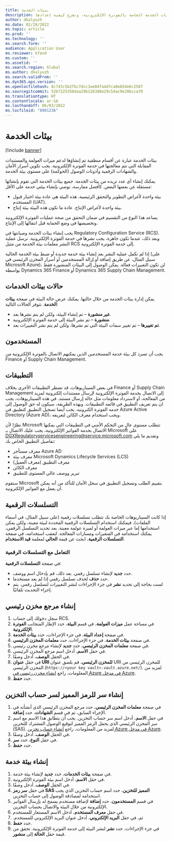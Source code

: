 ```yaml
---
title: بيئات الخدمة
description: توفر هذه المقالة معلومات عن بيئات الخدمة الخاصة بالفوترة الإلكترونية، وتشرح كيفية إعدادها.
author: dkalyuzh
ms.date: 02/28/2022
ms.topic: article
ms.prod: ''
ms.technology: ''
ms.search.form: ''
audience: Application User
ms.reviewer: kfend
ms.custom: ''
ms.assetid: ''
ms.search.region: Global
ms.author: dkalyuzh
ms.search.validFrom: ''
ms.dyn365.ops.version: ''
ms.openlocfilehash: 8c743c5b2fbc7dcc3ae04fa4d7ca0e65de6c2507
ms.sourcegitcommit: 52b7225350daa29b1263d8e29c54ac9e20bcca70
ms.translationtype: HT
ms.contentlocale: ar-SA
ms.lasthandoff: 06/03/2022
ms.locfileid: "8901236"
---
```

# <a name="service-environments"></a>بيئات الخدمة

[!include [banner](../includes/banner.md)]

بيئات الخدمة عبارة عن أقسام منطقية تم إنشاؤها لدعم ميزات العولمة والمستندات المقابلة التي تتم معالجتها في خدمة الفوترة الإلكترونية. يجب تكوين أسرار الأمان والشهادات الرقمية وأذونات الوصول (الحوكمة) على مستوى بيئة الخدمة.

يمكنك إنشاء أي عدد تريده من بيئات الخدمة. جميع بيئات الخدمة التي تقوم بإنشائها مستقلة عن بعضها البعض. كأفضل ممارسة، نوصي بإنشاء بيئتي خدمة على الأقل:

- بيئة واحدة لأغراض التطوير والتحقق الرئيسية. هذه البيئة هي عادة بيئة اختبار قبول المستخدم (UAT).
- بيئة واحدة لأغراض الإنتاج. عادة ما تكون هذه البيئة بيئة إنتاج.

يساعد هذا النوع من التقسيم في ضمان التحقق من صحة عمليات الفوترة الإلكترونية وتخصيصها في وضع الحماية قبل انتقالها إلى الإنتاج.

يجب إنشاء بيئات الخدمة وصيانتها في Regulatory Configuration Service (RCS). وبعد ذلك، عندما تكون جاهزة، يجب نشرها في خدمة الفوترة الإلكترونية. ترسل عملية النشر معلمات بيئة الخدمة من مثيل RCS إلى خدمة الفوترة الإلكترونية.

إذا لم تكمل عملية النشر بعد إنشاء بيئة خدمة جديدة أو ضبط بيئة الخدمة الحالية (على سبيل المثال، عن طريق إضافة أو إزالة المستخدمين أو أسرار المخزن الرئيسي في Microsoft Azure)، لن تكون التغييرات فعالة. يمكن الوصول إلى البيئات المنشورة فقط بواسطة Dynamics 365 Finance أو Dynamics 365 Supply Chain Management.

## <a name="service-environment-statuses"></a>حالات بيئات الخدمات

يمكن إدارة بيئات الخدمة من خلال حالتها. يمكنك عرض حالة البيئة في صفحة **بيئات الخدمة**. تتوفر الحالات التالية:

- **غير منشورة** – تم إنشاء البيئة، ولكن لم يتم نشرها بعد.
- **منشورة** – تم نشر البيئة إلى خدمة الفوترة الإلكترونية.
- **تم تغييرها** – تم تغيير سمات البيئة التي تم نشرها، ولكن لم يتم نشر التغييرات بعد.

## <a name="users"></a>المستخدمون

يجب أن تسرد كل بيئة خدمة المستخدمين الذين يمكنهم الاتصال بالفوترة الإلكترونية من Finance أو Supply Chain Management.

## <a name="applications"></a>التطبيقات

في بعض السيناريوهات، قد تضطر التطبيقات الأخرى بخلاف Finance أو Supply Chain Management إلى الاتصال بخدمة الفوترة الإلكترونية لإرسال مستندات إلكترونية لمزيد من المعالجة، أو لاسترداد معلومات مثل حالة إرسال مستند. في هذه السيناريوهات، يجب ان يتم تعريف التطبيق في قائمه التطبيقات. وبهذه الطريقة، سيكون له حق الوصول إلى خدمه الفوترة الكترونيه. يجب أيضا تسجيل التطبيق كتطبيق في Azure Active Directory (Azure AD)، ويجب استخدام معرف الكائن لتعريفه. 

نظرًا لأن Microsoft تتطلب مستوى عالٍ من التحكم الأمني في التطبيقات التي يمكنها الاتصال بخدمة الفواتير الإلكترونية، يجب عليك الاتصال بـ Microsoft على <DGXRegulatoryservicesengineering@service.microsoft.com> وتقديم ما يلي تفاصيل التطبيق الخاص بك:

- معرف مستأجر Azure AD
- معرف بيئة Microsoft Dynamics ‏Lifecycle Services ‏(LCS)
- معرف التطبيق (معرف العميل)
- معرف الكائن
- تبرير ووصف عالي المستوى للتطبيق

ستقوم Microsoft بتقييم الطلب وتسجيل التطبيق في سجل الأمان للتأكد من أنه يمكن أن يعمل مع الفواتير الإلكترونية.

## <a name="number-sequences"></a>التسلسلات الرقمية

إذا كانت السيناريوهات الخاصة بك تتطلب تسلسلات رقمية (على سبيل المثال، في أسماء الملفات)، فيمكنك استخدام التسلسلات الرقمية المحددة لبيئة معينة، ولكن يمكن استخدامها إما عبر ميزات العولمة أو لميزة عولمة معينة. بعد تحديد التسلسل الرقمي، يمكنك استخدامه في المتغيرات ومسارات المعالجة. لتعقب استخدامه، في صفحة **التسلسلات الرقمية**، ابحث عن قيمة **الحالي** لمعلمة **قيد الاستخدام**.

### <a name="working-with-number-sequences"></a>التعامل مع التسلسلات الرقمية
في صفحة **التسلسلات الرقمية**: 

- حدد **جديد** لإنشاء تسلسل رقمي. بعد ذلك، قم بإدخال اسم ووصف. 
- حدد **حذف** لحذف تسلسل رقمي إذا لم يعد مستخدما.
- لست بحاجة إلى تحديد **نشر** في جزء الإجراءات لنشر التغييرات لتسلسل رقمي. يتم إجراء التحديث تلقائيًا.

## <a name="create-a-key-vault-reference"></a>إنشاء مرجع مخزن رئيسي

1. سجل دخولك إلى حساب RCS.
2. في مساحة عمل **ميزات العولمة**، في قسم **البيئة**، حدد الإطار المتجانب **الفوترة الإلكترونية**.
3. في صفحة **إعداد البيئة**، في جزء الإجراءات، حدد **بيئات الخدمة**.
4. في صفحة **بيئات الخدمة**، في جزء الإجراءات، حدد **معلمات المخزن الرئيسي**.
5. في صفحة **معلمات المخزن الرئيسي**، حدد **جديد** لإنشاء مرجع مخزن رئيسي.
6. في حقل **الاسم**، أدخل اسم مرجع المخزن الرئيسي.
7. في الحقل **الوصف**، أدخل وصفًا.
8. في حقل **عنوان URI للمخزن الرئيسي**، قم بلصق عنوان URI للمخزن الرئيسي من المخزن الرئيسي (`https://<your key vault>.vault.azure.net/`). لمزيد من المعلومات، راجع [إنشاء مخزن رئيسي في Azure في مدخل Azure](e-invoicing-create-azure-key-vault-azure-portal.md).
9. حدد **حفظ**.
    
## <a name="create-a-secret-for-the-storage-account-secret-token"></a>إنشاء سر للرمز المميز لسر حساب التخزين

1. في صفحة **معلمات المخزن الرئيسي**، حدد مرجع المخزن الرئيسي الذي أنشأته في الإجراء السابق، ثم في قسم **الشهادات**، حدد **إضافة**.
2. في حقل **الاسم**، أدخل اسم سر حساب التخزين. يجب أن يتطابق هذا الاسم مع اسم سر المخزن الرئيسي الذي يحمل الرمز المميز لتوقيع الوصول المشترك للتخزين (SAS). لمزيد من المعلومات، راجع [إنشاء حساب تخزين Azure في مدخل Azure](e-invoicing-create-azure-storage-account-azure-portal.md). 
3. في الحقل **الوصف**، أدخل وصفًا.
4. في حقل **النوع**، حدد **سر**.
5. حدد **حفظ**.
    
## <a name="create-a-service-environment"></a>إنشاء بيئة خدمة

1. في صفحة **بيئات الخدمات**، حدد **جديد** لإنشاء بيئة خدمة.
2. في حقل **الاسم**، أدخل اسم بيئة الفوترة الإلكترونية.
3. في الحقل **الوصف**، أدخل وصفًا.
4. في حقل **سر رمز SAS المميز للتخزين**، حدد اسم حساب التخزين الذي يجب استخدامه لمصادقة الوصول إلى حساب التخزين.
5. في قسم **المستخدمون**، حدد **إضافة** لإضافة مستخدم يسمح له بإرسال الفواتير الإلكترونية من خلال البيئة والاتصال بحساب التخزين.
6. في حقل **معرف المستخدم**، ادخل الاسم المستعار للمستخدم. 
7. ثم، في حقل **‏‫البريد الإلكتروني**، أدخل عنوان البريد الإلكتروني للمستخدم.
8. حدد **حفظ**.
9. في جزء الإجراءات، حدد **نشر** لنشر البيئة إلى خدمة الفوترة الإلكترونية. تحقق من قيمة حقل **الحالة** إلى **منشور**.
